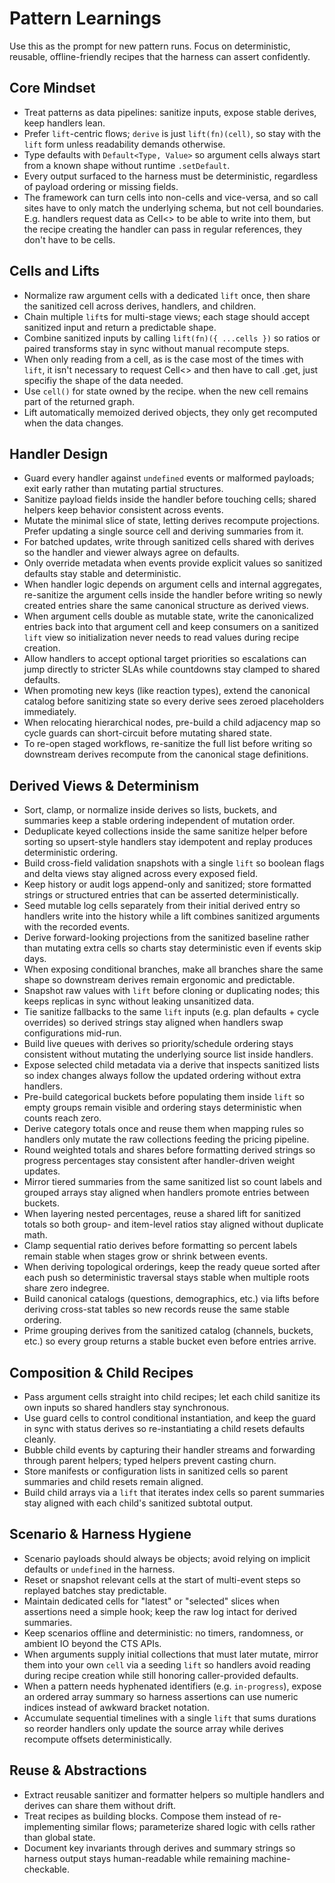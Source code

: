 # Pattern Learnings

Use this as the prompt for new pattern runs. Focus on deterministic, reusable,
offline-friendly recipes that the harness can assert confidently.

## Core Mindset

- Treat patterns as data pipelines: sanitize inputs, expose stable derives, keep
  handlers lean.
- Prefer `lift`-centric flows; `derive` is just `lift(fn)(cell)`, so stay with
  the `lift` form unless readability demands otherwise.
- Type defaults with `Default<Type, Value>` so argument cells always start from
  a known shape without runtime `.setDefault`.
- Every output surfaced to the harness must be deterministic, regardless of
  payload ordering or missing fields.
- The framework can turn cells into non-cells and vice-versa, and so call sites
  have to only match the underlying schema, but not cell boundaries. E.g.
  handlers request data as Cell<> to be able to write into them, but the recipe
  creating the handler can pass in regular references, they don't have to be
  cells.

## Cells and Lifts

- Normalize raw argument cells with a dedicated `lift` once, then share the
  sanitized cell across derives, handlers, and children.
- Chain multiple `lift`s for multi-stage views; each stage should accept
  sanitized input and return a predictable shape.
- Combine sanitized inputs by calling `lift(fn)({ ...cells })` so ratios or
  paired transforms stay in sync without manual recompute steps.
- When only reading from a cell, as is the case most of the times with `lift`,
  it isn't necessary to request Cell<> and then have to call .get, just specifiy
  the shape of the data needed.
- Use `cell()` for state owned by the recipe. when the new cell remains part of
  the returned graph.
- Lift automatically memoized derived objects, they only get recomputed when the
  data changes.

## Handler Design

- Guard every handler against `undefined` events or malformed payloads; exit
  early rather than mutating partial structures.
- Sanitize payload fields inside the handler before touching cells; shared
  helpers keep behavior consistent across events.
- Mutate the minimal slice of state, letting derives recompute projections.
  Prefer updating a single source cell and deriving summaries from it.
- For batched updates, write through sanitized cells shared with derives so the
  handler and viewer always agree on defaults.
- Only override metadata when events provide explicit values so sanitized
  defaults stay stable and deterministic.
- When handler logic depends on argument cells and internal aggregates,
  re-sanitize the argument cells inside the handler before writing so newly
  created entries share the same canonical structure as derived views.
- When argument cells double as mutable state, write the canonicalized entries
  back into that argument cell and keep consumers on a sanitized `lift` view so
  initialization never needs to read values during recipe creation.
- Allow handlers to accept optional target priorities so escalations can jump
  directly to stricter SLAs while countdowns stay clamped to shared defaults.
- When promoting new keys (like reaction types), extend the canonical catalog
  before sanitizing state so every derive sees zeroed placeholders immediately.
- When relocating hierarchical nodes, pre-build a child adjacency map so cycle
  guards can short-circuit before mutating shared state.
- To re-open staged workflows, re-sanitize the full list before writing so
  downstream derives recompute from the canonical stage definitions.

## Derived Views & Determinism

- Sort, clamp, or normalize inside derives so lists, buckets, and summaries keep
  a stable ordering independent of mutation order.
- Deduplicate keyed collections inside the same sanitize helper before sorting
  so upsert-style handlers stay idempotent and replay produces deterministic
  ordering.
- Build cross-field validation snapshots with a single `lift` so boolean flags
  and delta views stay aligned across every exposed field.
- Keep history or audit logs append-only and sanitized; store formatted strings
  or structured entries that can be asserted deterministically.
- Seed mutable log cells separately from their initial derived entry so handlers
  write into the history while a lift combines sanitized arguments with the
  recorded events.
- Derive forward-looking projections from the sanitized baseline rather than
  mutating extra cells so charts stay deterministic even if events skip days.
- When exposing conditional branches, make all branches share the same shape so
  downstream derives remain ergonomic and predictable.
- Snapshot raw values with `lift` before cloning or duplicating nodes; this
  keeps replicas in sync without leaking unsanitized data.
- Tie sanitize fallbacks to the same `lift` inputs (e.g. plan defaults + cycle
  overrides) so derived strings stay aligned when handlers swap configurations
  mid-run.
- Build live queues with derives so priority/schedule ordering stays consistent
  without mutating the underlying source list inside handlers.
- Expose selected child metadata via a derive that inspects sanitized lists so
  index changes always follow the updated ordering without extra handlers.
- Pre-build categorical buckets before populating them inside `lift` so empty
  groups remain visible and ordering stays deterministic when counts reach zero.
- Derive category totals once and reuse them when mapping rules so handlers only
  mutate the raw collections feeding the pricing pipeline.
- Round weighted totals and shares before formatting derived strings so progress
  percentages stay consistent after handler-driven weight updates.
- Mirror tiered summaries from the same sanitized list so count labels and
  grouped arrays stay aligned when handlers promote entries between buckets.
- When layering nested percentages, reuse a shared lift for sanitized totals so
  both group- and item-level ratios stay aligned without duplicate math.
- Clamp sequential ratio derives before formatting so percent labels remain
  stable when stages grow or shrink between events.
- When deriving topological orderings, keep the ready queue sorted after each
  push so deterministic traversal stays stable when multiple roots share zero
  indegree.
- Build canonical catalogs (questions, demographics, etc.) via lifts before
  deriving cross-stat tables so new records reuse the same stable ordering.
- Prime grouping derives from the sanitized catalog (channels, buckets, etc.) so
  every group returns a stable bucket even before entries arrive.

## Composition & Child Recipes

- Pass argument cells straight into child recipes; let each child sanitize its
  own inputs so shared handlers stay synchronous.
- Use guard cells to control conditional instantiation, and keep the guard in
  sync with status derives so re-instantiating a child resets defaults cleanly.
- Bubble child events by capturing their handler streams and forwarding through
  parent helpers; typed helpers prevent casting churn.
- Store manifests or configuration lists in sanitized cells so parent summaries
  and child resets remain aligned.
- Build child arrays via a `lift` that iterates index cells so parent summaries
  stay aligned with each child's sanitized subtotal output.

## Scenario & Harness Hygiene

- Scenario payloads should always be objects; avoid relying on implicit defaults
  or `undefined` in the harness.
- Reset or snapshot relevant cells at the start of multi-event steps so replayed
  batches stay predictable.
- Maintain dedicated cells for "latest" or "selected" slices when assertions
  need a simple hook; keep the raw log intact for derived summaries.
- Keep scenarios offline and deterministic: no timers, randomness, or ambient IO
  beyond the CTS APIs.
- When arguments supply initial collections that must later mutate, mirror them
  into your own `cell` via a seeding `lift` so handlers avoid reading during
  recipe creation while still honoring caller-provided defaults.
- When a pattern needs hyphenated identifiers (e.g. `in-progress`), expose an
  ordered array summary so harness assertions can use numeric indices instead of
  awkward bracket notation.
- Accumulate sequential timelines with a single `lift` that sums durations so
  reorder handlers only update the source array while derives recompute offsets
  deterministically.

## Reuse & Abstractions

- Extract reusable sanitizer and formatter helpers so multiple handlers and
  derives can share them without drift.
- Treat recipes as building blocks. Compose them instead of re-implementing
  similar flows; parameterize shared logic with cells rather than global state.
- Document key invariants through derives and summary strings so harness output
  stays human-readable while remaining machine-checkable.
